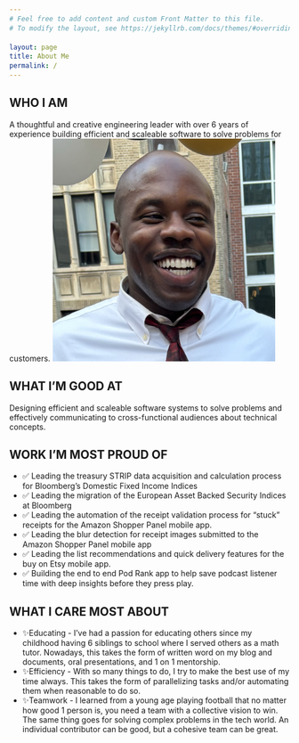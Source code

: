 ```yaml
---
# Feel free to add content and custom Front Matter to this file.
# To modify the layout, see https://jekyllrb.com/docs/themes/#overriding-theme-defaults

layout: page
title: About Me
permalink: /
---
```


## WHO I AM 
A thoughtful and creative engineering leader with over 6 years of experience building efficient and scaleable software to solve problems for customers.
<img src="./assets/IMG_7400.JPG" alt="chuma image" width="400" style="max-width: 100%;"/>

## WHAT I’M GOOD AT
Designing efficient and scaleable software systems to solve problems and effectively communicating to cross-functional audiences about technical concepts.

## WORK I’M MOST PROUD OF
- ✅ Leading the treasury STRIP data acquisition and calculation process for Bloomberg’s Domestic Fixed Income Indices
- ✅ Leading the migration of the European Asset Backed Security Indices at Bloomberg
- ✅ Leading the automation of the receipt validation process for “stuck” receipts for the Amazon Shopper Panel mobile app.
- ✅ Leading the blur detection for receipt images submitted to the Amazon Shopper Panel mobile app
- ✅ Leading the list recommendations and quick delivery features for the buy on Etsy mobile app.
- ✅ Building the end to end Pod Rank app to help save podcast listener time with deep insights before they press play.

## WHAT I CARE MOST ABOUT
- ✨Educating - I’ve had a passion for educating others since my childhood having 6 siblings to school where I served others as a math tutor. Nowadays, this takes the form of written word on my blog and documents, oral presentations, and 1 on 1 mentorship.
- ✨Efficiency - With so many things to do, I try to make the best use of my time always. This takes the form of parallelizing tasks and/or automating them when reasonable to do so.
- ✨Teamwork - I learned from a young age playing football that no matter how good 1 person is, you need a team with a collective vision to win. The same thing goes for solving complex problems in the tech world. An individual contributor can be good, but a cohesive team can be great.
